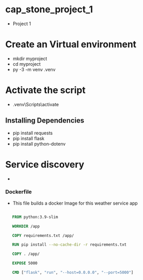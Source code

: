 # cap_stone_project_1
- Project 1 


# Create an Virtual environment
- mkdir myproject
- cd myproject
- py -3 -m venv .venv

# Activate the script
-  .venv\Scripts\activate

## Installing Dependencies
- pip install requests
- pip install flask
- pip install python-dotenv


                                                                                                                                                                                                                                                                                                                                                                                                                                                                                                                                                                                                                                                                                                                                                                                                                                                                                                                                                                                                                                                                                                                                                                                                                                                                                                                                                                                                                                                                                                                                                                                                                                                                                                                                                                                                                                                                                                                                                                                                                                                                                                                                                                                                                                                                                                                                                                                                                                                                                                                                                                                                                                                                                                                                                                                                                                                                                                                                                                                                                                                                                                                                                                                                                                                                                                                                                                                                                                                                                                                                                                                                                                                                                                                                                                                                                                                        
# Service discovery 
- 


### Dockerfile
- This file builds a docker Image for this weather service app

 ``` dockerfile
 
    FROM python:3.9-slim

    WORKDIR /app

    COPY requirements.txt /app/

    RUN pip install --no-cache-dir -r requirements.txt

    COPY . /app/

    EXPOSE 5000

    CMD ["flask", "run", "--host=0.0.0.0", "--port=5000"]



```